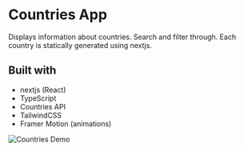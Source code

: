 # Countries App

Displays information about countries. Search and filter through. Each country is statically generated using nextjs.

## Built with

- nextjs (React)
- TypeScript
- Countries API
- TailwindCSS
- Framer Motion (animations)

![Countries Demo](/countries.gif)
